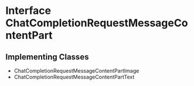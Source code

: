 

# Interface ChatCompletionRequestMessageContentPart

## Implementing Classes

* ChatCompletionRequestMessageContentPartImage
* ChatCompletionRequestMessageContentPartText


